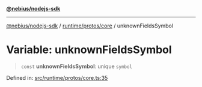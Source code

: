 [**@nebius/nodejs-sdk**](../../../../README.md)

---

[@nebius/nodejs-sdk](../../../../README.md) / [runtime/protos/core](../README.md) / unknownFieldsSymbol

# Variable: unknownFieldsSymbol

> `const` **unknownFieldsSymbol**: unique `symbol`

Defined in: [src/runtime/protos/core.ts:35](https://github.com/nebius/nodejs-sdk/blob/a37d220b2851e3bf0d396cb03828d544f584df45/src/runtime/protos/core.ts#L35)
